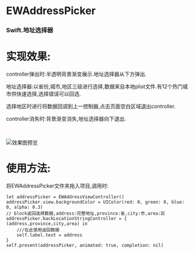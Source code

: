 # EWAddressPicker
<h3>Swift.地址选择器</h3>

# 实现效果:
controller弹出时:半透明背景渐变展示.地址选择器从下方弹出.

地址选择器:以省份,城市,地区三级进行选择,数据来自本地plist文件.有12个热门城市供快速选择,选择错误可以回选.

选择地区时进行将数据回调到上一控制器,点击页面空白区域退出controller.

controller消失时:背景渐变消失,地址选择器向下退出.



<br>

![效果图预览](https://github.com/WangLiquan/EWAddressPicker/raw/master/images/demonstration.gif)

# 使用方法:
将EWAddressPicker文件夹拖入项目,调用时:
```
let addressPicker = EWAddressViewController()
addressPicker.view.backgroundColor = UIColor(red: 0, green: 0, blue: 0, alpha: 0.3)
// block返回选择数据,address:完整地址,province:省,city:市,area:区
addressPicker.backLocationStringController = { (address,province,city,area) in
    ///在此使用返回数据
    self.label.text = address
}
self.present(addressPicker, animated: true, completion: nil)
```
